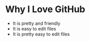 # Why I Love GitHub

* It is pretty and friendly
* It is easy to edit files
* It is pretty easy to edit files
